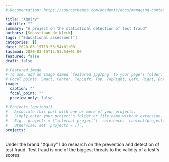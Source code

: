 ```yaml
---
# Documentation: https://sourcethemes.com/academic/docs/managing-content/

title: "Xquiry"
subtitle: ""
summary: "A project on the statistical detection of test fraud"
authors: [Sebastiaan de Klerk]
tags: ["Educational assessment"]
categories: []
date: 2020-03-15T13:53:54+01:00
lastmod: 2020-03-15T13:53:54+01:00
featured: false
draft: false

# Featured image
# To use, add an image named `featured.jpg/png` to your page's folder.
# Focal points: Smart, Center, TopLeft, Top, TopRight, Left, Right, BottomLeft, Bottom, BottomRight.
image:
  caption: ""
  focal_point: ""
  preview_only: false

# Projects (optional).
#   Associate this post with one or more of your projects.
#   Simply enter your project's folder or file name without extension.
#   E.g. `projects = ["internal-project"]` references `content/project/deep-learning/index.md`.
#   Otherwise, set `projects = []`.
projects:
---
```


Under the brand "Xquiry" I do research on the prevention and detection of test fraud. Test fraud
is one of the biggest threats to the validity of a test's scores.

